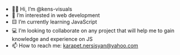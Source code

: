 - 👋🏻 Hi, I’m @kens-visuals
- 👀 I’m interested in web development
- 🟨 I’m currently learning JavaScript
- 💻 I’m looking to collaborate on any project that will help me to gain knowledge and experience on JS
- 📫 How to reach me: karapet.nersisyan@yahoo.com

<!---
kens-visuals/kens-visuals is a ✨ special ✨ repository because its `README.md` (this file) appears on your GitHub profile.
You can click the Preview link to take a look at your changes.
--->
